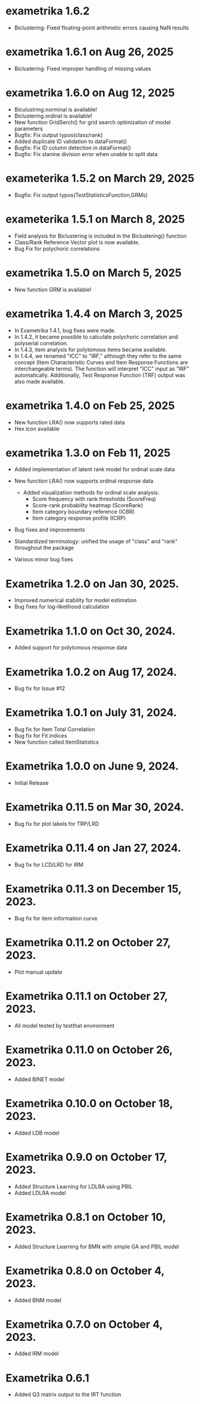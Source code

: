 # exametrika 1.6.2 

+ Biclustering: Fixed floating-point arithmetic errors causing NaN results

# exametrika 1.6.1 on Aug 26, 2025

+ Biclustering: Fixed improper handling of missing values

# exametrika 1.6.0 on Aug 12, 2025

+ Biculustring.norminal is available!
+ Biclustering.ordinal is available!
+ New function GridSerch() for grid search optimization of model parameters
+ Bugfix: Fix output typos(class/rank)
+ Added duplicate ID validation to dataFormat()
+ Bugfix: Fix ID column detection in dataFormat()
+ Bugfix: Fix stanine division error when unable to split data

# exameterika 1.5.2 on March 29, 2025

+ Bugfix: Fix output typos(TestStatisticsFunction,GRMs)

# exameterika 1.5.1 on March 8, 2025

+ Field analysis for Biclustering is included in the Biclustering() function
+ Class/Rank Reference Vector plot is now available.
+ Bug Fix for polychoric correlations

# exametrika 1.5.0 on March 5, 2025

+ New function GRM is available!

# exametrika 1.4.4 on March 3, 2025

+ In Exametrika 1.4.1, bug fixes were made.
+ In 1.4.2, it became possible to calculate polychoric correlation and polyserial correlation.
+ In 1.4.3, item analysis for polytomous items became available.
+ In 1.4.4, we renamed "ICC" to "IRF," although they refer to the same concept (Item Characteristic Curves and Item Response Functions are interchangeable terms). 
The function will interpret "ICC" input as "IRF" automatically. Additionally, Test Response Function (TRF) output was also made available.

# exametrika 1.4.0 on Feb 25, 2025

+ New function LRA() now supports rated data
+ Hex icon available

# exametrika 1.3.0 on Feb 11, 2025

* Added implementation of latent rank model for ordinal scale data

+ New function LRA() now supports ordinal response data
  + Added visualization methods for ordinal scale analysis:
    + Score frequency with rank thresholds (ScoreFreq)
    + Score-rank probability heatmap (ScoreRank)
    + Item category boundary reference (ICBR)
    + Item category response profile (ICRP)

+ Bug fixes and improvements
+ Standardized terminology: unified the usage of "class" and "rank" throughout the package
+ Various minor bug fixes

# Exametrika 1.2.0 on Jan 30, 2025.

* Improved numerical stability for model estimation
* Bug fixes for log-likelihood calculation 

# Exametrika 1.1.0 on Oct 30, 2024.

* Added support for polytomous response data

# Exametrika 1.0.2 on Aug 17, 2024.

* Bug fix for Issue #12

# Exametrika 1.0.1 on July 31, 2024.

* Bug fix for Item Total Correlation
* Bug fix for Fit indices
* New function called ItemStatistics

# Exametrika 1.0.0 on June 9, 2024.

* Initial Release

# Exametrika 0.11.5 on Mar 30, 2024.

* Bug fix for plot labels for TRP/LRD

# Exametrika 0.11.4 on Jan 27, 2024.

* Bug fix for LCD/LRD for IRM

# Exametrika 0.11.3 on December 15, 2023.

* Bug fix for item information curve

# Exametrika 0.11.2 on October 27, 2023.

* Plot manual update

# Exametrika 0.11.1 on October 27, 2023.

* All model tested by testthat environment

# Exametrika 0.11.0 on October 26, 2023.

* Added BINET model

# Exametrika 0.10.0 on October 18, 2023.

* Added LDB model

# Exametrika 0.9.0 on October 17, 2023.

* Added Structure Learning for LDLRA using PBIL
* Added LDLRA model

# Exametrika 0.8.1 on October 10, 2023.

* Added Structure Learning for BMN with simple GA and PBIL model

# Exametrika 0.8.0 on October 4, 2023.

* Added BNM model

# Exametrika 0.7.0 on October 4, 2023.

* Added IRM model

# Exametrika 0.6.1

* Added Q3 matrix output to the IRT function
